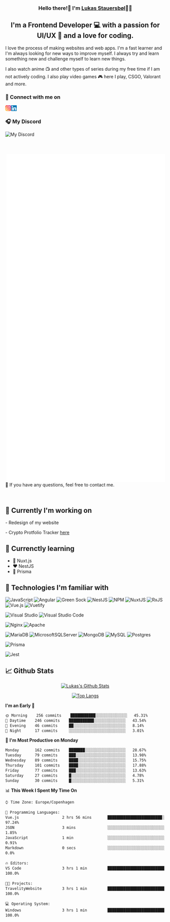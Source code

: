 <h3 align="center">
Hello there!👋 I'm <a target="_blank" href="https://lukasstauersboel.dk" rel="noreferrer">Lukas Stauersbøl</a>🙍‍♂️
</h3>

<h2 align="center">
I'm a Frontend Developer 💻 with a passion for UI/UX 🎨 and a love for coding.
</h2>

I love the process of making websites and web apps. I'm a fast learner and I'm always looking for new ways to improve myself.
I always try and learn something new and challenge myself to learn new things.

I also watch anime 📺 and other types of series during my free time if I am not actively coding. I also play video games 🎮 here I play, CSGO, Valorant and more.

### 🔗 Connect with me on
<a href="https://www.linkedin.com/in/lukas-stauersbol/" target="_blank"><img align="left" src="https://raw.githubusercontent.com/Slash1y/Slash1y/main/images/instagram.svg" alt="Lukas Stauersbøl | LinkedIn" width="18px"/></a>
<a href="https://www.instagram.com/lukas_stauersbol" target="_blank"><img align="left" src="https://raw.githubusercontent.com/Slash1y/Slash1y/main/images/linkedin.svg" alt="Lukas Stauersbøl | Instagram" width="18px"/></a>

<br/>

<p align="left">
<h3 align="left">🎧 My Discord</h3>
<img align="left" height="70px" src="https://discord.c99.nl/widget/theme-2/147806323323568128.png" alt="My Discord" />
</p>
<img align="right" width="500px" src="metrics.plugin.personal.anilist.svg" src="https://anilist.co/user/slashiy/" />

<br/>
<br/>
<br/>
<p align="left">
💬 If you have any questions, feel free to contact me.
</p>

<br/>
<h2 align="left"> 🔭 Currently I'm working on</h2>
<p align="left">
- Redesign of my website
 </p>
 <p align="left">
- Crypto Protfolio Tracker <a href=""https://github.com/thomasnyma/crypto-portfolio-tracker>here</a>
</p>
 
## 🌱 Currenctly learning
- 💚 Nuxt.js
- ❤ NestJS
- 💙 Prisma

## 💼 Technologies I'm familiar with
![JavaScript](https://img.shields.io/badge/javascript-%23323330.svg?style=for-the-badge&logo=javascript&logoColor=%23F7DF1E)
![Angular](https://img.shields.io/badge/angular-%23DD0031.svg?style=for-the-badge&logo=angular&logoColor=white)
![Green Sock](https://img.shields.io/badge/green%20sock-88CE02?style=for-the-badge&logo=greensock&logoColor=white)
![NestJS](https://img.shields.io/badge/nestjs-%23E0234E.svg?style=for-the-badge&logo=nestjs&logoColor=white)
![NPM](https://img.shields.io/badge/NPM-%23000000.svg?style=for-the-badge&logo=npm&logoColor=white)
![NuxtJS](https://img.shields.io/badge/Nuxt-black?style=for-the-badge&logo=nuxt.js&logoColor=white)
![RxJS](https://img.shields.io/badge/rxjs-%23B7178C.svg?style=for-the-badge&logo=reactivex&logoColor=white)
![Vue.js](https://img.shields.io/badge/vuejs-%2335495e.svg?style=for-the-badge&logo=vuedotjs&logoColor=%234FC08D)
![Vuetify](https://img.shields.io/badge/Vuetify-1867C0?style=for-the-badge&logo=vuetify&logoColor=AEDDFF)

![Visual Studio](https://img.shields.io/badge/Visual%20Studio-5C2D91.svg?style=for-the-badge&logo=visual-studio&logoColor=white)
![Visual Studio Code](https://img.shields.io/badge/Visual%20Studio%20Code-0078d7.svg?style=for-the-badge&logo=visual-studio-code&logoColor=white)

![Nginx](https://img.shields.io/badge/nginx-%23009639.svg?style=for-the-badge&logo=nginx&logoColor=white)
![Apache](https://img.shields.io/badge/apache-%23D42029.svg?style=for-the-badge&logo=apache&logoColor=white)

![MariaDB](https://img.shields.io/badge/MariaDB-003545?style=for-the-badge&logo=mariadb&logoColor=white)
![MicrosoftSQLServer](https://img.shields.io/badge/Microsoft%20SQL%20Sever-CC2927?style=for-the-badge&logo=microsoft%20sql%20server&logoColor=white)
![MongoDB](https://img.shields.io/badge/MongoDB-%234ea94b.svg?style=for-the-badge&logo=mongodb&logoColor=white)
![MySQL](https://img.shields.io/badge/mysql-%2300f.svg?style=for-the-badge&logo=mysql&logoColor=white)
![Postgres](https://img.shields.io/badge/postgres-%23316192.svg?style=for-the-badge&logo=postgresql&logoColor=white)

![Prisma](https://img.shields.io/badge/Prisma-3982CE?style=for-the-badge&logo=Prisma&logoColor=white)

![Jest](https://img.shields.io/badge/-jest-%23C21325?style=for-the-badge&logo=jest&logoColor=white)


## 📈 Github Stats
<p align="center">
<a href="https://github.com/slash1y" target="_blank"><img width="450px" src="https://github-readme-stats.vercel.app/api?username=slash1y&count_private=true&show_icons=true&theme=vue" alt="Lukas's Github Stats" /></a>
</p>
<p align="center">
<a href="https://github.com/slash1y" target="_blank"><img src="https://github-readme-stats.vercel.app/api/top-langs?username=slash1y&layout=compact&langs_count=8&theme=vue" alt="Top Langs" /></a>
</p>

<!--START_SECTION:waka-->
**I'm an Early 🐤** 

```text
🌞 Morning    256 commits    ███████████░░░░░░░░░░░░░░   45.31% 
🌆 Daytime    246 commits    ███████████░░░░░░░░░░░░░░   43.54% 
🌃 Evening    46 commits     ██░░░░░░░░░░░░░░░░░░░░░░░   8.14% 
🌙 Night      17 commits     ░░░░░░░░░░░░░░░░░░░░░░░░░   3.01%

```
📅 **I'm Most Productive on Monday** 

```text
Monday       162 commits    ███████░░░░░░░░░░░░░░░░░░   28.67% 
Tuesday      79 commits     ███░░░░░░░░░░░░░░░░░░░░░░   13.98% 
Wednesday    89 commits     ████░░░░░░░░░░░░░░░░░░░░░   15.75% 
Thursday     101 commits    ████░░░░░░░░░░░░░░░░░░░░░   17.88% 
Friday       77 commits     ███░░░░░░░░░░░░░░░░░░░░░░   13.63% 
Saturday     27 commits     █░░░░░░░░░░░░░░░░░░░░░░░░   4.78% 
Sunday       30 commits     █░░░░░░░░░░░░░░░░░░░░░░░░   5.31%

```


📊 **This Week I Spent My Time On** 

```text
⌚︎ Time Zone: Europe/Copenhagen

💬 Programming Languages: 
Vue.js                   2 hrs 56 mins       ████████████████████████░   97.24% 
JSON                     3 mins              ░░░░░░░░░░░░░░░░░░░░░░░░░   1.85% 
JavaScript               1 min               ░░░░░░░░░░░░░░░░░░░░░░░░░   0.91% 
Markdown                 0 secs              ░░░░░░░░░░░░░░░░░░░░░░░░░   0.0%

🔥 Editors: 
VS Code                  3 hrs 1 min         █████████████████████████   100.0%

🐱‍💻 Projects: 
TravelityWebsite         3 hrs 1 min         █████████████████████████   100.0%

💻 Operating System: 
Windows                  3 hrs 1 min         █████████████████████████   100.0%

```


<!--END_SECTION:waka-->
